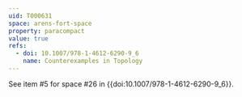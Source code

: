 ```yaml
---
uid: T000631
space: arens-fort-space
property: paracompact
value: true
refs:
  - doi: 10.1007/978-1-4612-6290-9_6
    name: Counterexamples in Topology
---
```

See item #5 for space #26 in {{doi:10.1007/978-1-4612-6290-9_6}}.	
